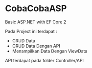 # CobaCobaASP
Basic ASP.NET with EF Core 2


Pada Project ini terdapat :
- CRUD Data
- CRUD Data Dengan API
- Menampilkan Data Dengan ViewData

API terdapat pada folder Controller/API
